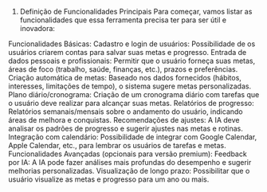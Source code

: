 1. Definição de Funcionalidades Principais
Para começar, vamos listar as funcionalidades que essa ferramenta precisa ter para ser útil e inovadora:

Funcionalidades Básicas:
Cadastro e login de usuários: Possibilidade de os usuários criarem contas para salvar suas metas e progresso.
Entrada de dados pessoais e profissionais: Permitir que o usuário forneça suas metas, áreas de foco (trabalho, saúde, finanças, etc.), prazos e preferências.
Criação automática de metas: Baseado nos dados fornecidos (hábitos, interesses, limitações de tempo), o sistema sugere metas personalizadas.
Plano diário/cronograma: Criação de um cronograma diário com tarefas que o usuário deve realizar para alcançar suas metas.
Relatórios de progresso: Relatórios semanais/mensais sobre o andamento do usuário, indicando áreas de melhora e conquistas.
Recomendações de ajustes: A IA deve analisar os padrões de progresso e sugerir ajustes nas metas e rotinas.
Integração com calendário: Possibilidade de integrar com Google Calendar, Apple Calendar, etc., para lembrar os usuários de tarefas e metas.
Funcionalidades Avançadas (opcionais para versão premium):
Feedback por IA: A IA pode fazer análises mais profundas do desempenho e sugerir melhorias personalizadas.
Visualização de longo prazo: Possibilitar que o usuário visualize as metas e progresso para um ano ou mais.
